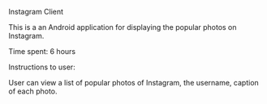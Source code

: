 Instagram Client

This is a an Android application for displaying the popular photos on Instagram.

Time spent: 6 hours 

Instructions to user:

User can view a list of popular photos of Instagram, the username, caption of each photo.
